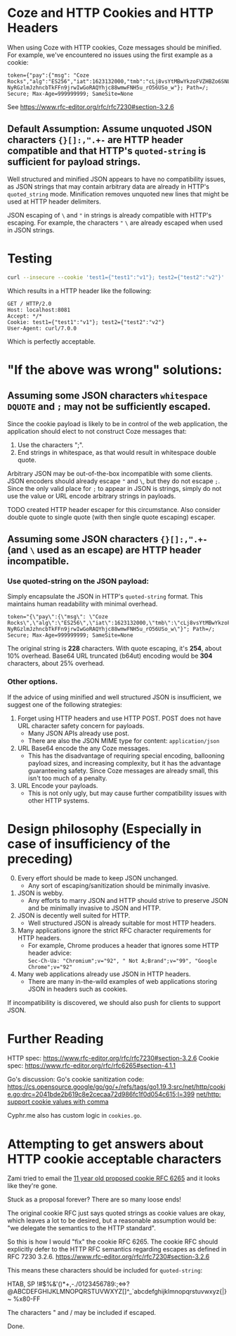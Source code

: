 # Coze and HTTP Cookies and HTTP Headers

When using Coze with HTTP cookies, Coze messages should be minified.  For
example, we've encountered no issues using the first example as a cookie:

```
token={"pay":{"msg": "Coze Rocks","alg":"ES256","iat":1623132000,"tmb":"cLj8vsYtMBwYkzoFVZHBZo6SNL8wSdCIjCKAwXNuhOk","typ":"cyphr.me/msg"},"sig":"Jl8Kt4nznAf0LGgO5yn_9HkGdY3ulvjg-NyRGzlmJzhncbTkFFn9jrwIwGoRAQYhjc88wmwFNH5u_rO56USo_w"}; Path=/;  Secure; Max-Age=999999999; SameSite=None
```

See https://www.rfc-editor.org/rfc/rfc7230#section-3.2.6

## Default Assumption: Assume unquoted JSON characters ```{}[]:,".+-``` are HTTP header compatible and that HTTP's `quoted-string` is sufficient for payload strings.

Well structured and minified JSON appears to have no compatibility issues, as
JSON strings that may contain arbitrary data are already in HTTP's
`quoted_string` mode. Minification removes unquoted new lines that might be used
at HTTP header delimiters.  

JSON escaping of `\` and `"` in strings is already compatible with HTTP's
escaping.  For example, the characters `"` `\` are already escaped when used in
JSON strings.  


# Testing
```sh
curl --insecure --cookie 'test1={"test1":"v1"}; test2={"test2":"v2"}'  https://localhost:8081/
```

Which results in a HTTP header like the following:

```
GET / HTTP/2.0
Host: localhost:8081
Accept: */*
Cookie: test1={"test1":"v1"}; test2={"test2":"v2"}
User-Agent: curl/7.0.0
```

Which is perfectly acceptable.  


# "If the above was wrong" solutions:
## Assuming some JSON characters `whitespace DQUOTE` and `;` may not be sufficiently escaped.

Since the cookie payload is likely to be in control of the web application, the
application should elect to not construct Coze messages that:

1. Use the characters ";". 
2. End strings in whitespace, as that would result in whitespace double quote.  

Arbitrary JSON may be out-of-the-box incompatible with some clients.  JSON
encoders should already escape `"` and `\`, but they do not escape `;`.  Since
the only valid place for `;` to appear in JSON is strings, simply do not use the
value or URL encode arbitrary strings in payloads.  

TODO created HTTP header escaper for this circumstance.  Also consider double
quote to single quote (with then single quote escaping) escaper.  

## Assuming some JSON characters ```{}[]:,".+-``` (and `\` used as an escape) are HTTP header incompatible.

### Use quoted-string on the JSON payload:
Simply encapsulate the JSON in HTTP's `quoted-string` format.  This maintains
human readability with minimal overhead.  

```HTTP
token="{\"pay\":{\"msg\": \"Coze Rocks\",\"alg\":\"ES256\",\"iat\":1623132000,\"tmb\":\"cLj8vsYtMBwYkzoFVZHBZo6SNL8wSdCIjCKAwXNuhOk\",\"typ\":\"cyphr.me/msg\"},\"sig\":\"Jl8Kt4nznAf0LGgO5yn_9HkGdY3ulvjg-NyRGzlmJzhncbTkFFn9jrwIwGoRAQYhjc88wmwFNH5u_rO56USo_w\"}"; Path=/;  Secure; Max-Age=999999999; SameSite=None
```

The original string is **228** characters.  With quote escaping, it's **254**,
about 10% overhead.  Base64 URL truncated (b64ut) encoding would be **304** characters,
about 25% overhead.  

### Other options.  

If the advice of using minified and well structured JSON is insufficient, we
suggest one of the following strategies:  
1. Forget using HTTP headers and use HTTP POST. POST does not have URL character
   safety concern for payloads.  
	- Many JSON APIs already use post.  
	- There are also the JSON MIME type for content: `application/json`
2. URL Base64 encode the any Coze messages.  
	- This has the disadvantage of requiring special encoding, ballooning payload
  sizes, and increasing complexity, but it has the advantage guaranteeing
  safety.  Since Coze messages are already small, this isn't too much of a
  penalty.  
3. URL Encode your payloads.  
	- This is not only ugly, but may cause further compatibility issues with other
	HTTP systems. 

# Design philosophy (Especially in case of insufficiency of the preceding)

0. Every effort should be made to keep JSON unchanged.
	- Any sort of escaping/sanitization should be minimally invasive.  
1. JSON is webby.  
	- Any efforts to marry JSON and HTTP should strive to preserve JSON and be
	minimally invasive to JSON and HTTP.  
2. JSON is decently well suited for HTTP.  
	- Well structured JSON is already suitable for most HTTP headers.  
3. Many applications ignore the strict RFC character requirements for HTTP
   headers.  
	- For example, Chrome produces a header that ignores some HTTP header advice:  
		`Sec-Ch-Ua: "Chromium";v="92", " Not A;Brand";v="99", "Google Chrome";v="92"` 
4. Many web applications already use JSON in HTTP headers.
	- There are many in-the-wild examples of web applications storing JSON in headers such as cookies.  


If incompatibility is discovered, we should also push for clients to support JSON.  



# Further Reading

HTTP spec: https://www.rfc-editor.org/rfc/rfc7230#section-3.2.6 
Cookie spec: https://www.rfc-editor.org/rfc/rfc6265#section-4.1.1

Go's discussion:
Go's cookie sanitization code: https://cs.opensource.google/go/go/+/refs/tags/go1.19.3:src/net/http/cookie.go;drc=2041bde2b619c8e2cecaa72d986fc1f0d054c615;l=399
[net/http: support cookie values with comma](https://github.com/golang/go/issues/7243)

Cyphr.me also has custom logic in `cookies.go`.  


# Attempting to get answers about HTTP cookie acceptable characters
Zami tried to email the [11 year old proposed cookie RFC
6265](https://datatracker.ietf.org/doc/rfc6265) and it looks like they're gone.  

Stuck as a proposal forever? There are so many loose ends!

The original cookie RFC just says quoted strings as cookie values are okay,
which leaves a lot to be desired, but a reasonable assumption would be: "we
delegate the semantics to the HTTP standard".

So this is how I would "fix" the cookie RFC 6265. The cookie RFC should
explicitly defer to the HTTP RFC semantics regarding escapes as defined in RFC
7230 3.2.6.  https://www.rfc-editor.org/rfc/rfc7230#section-3.2.6

This means these characters should be included for `quoted-string`:

HTAB, SP
!#$%&'()*+,-./0123456789:;<=>?@ABCDEFGHIJKLMNOPQRSTUVWXYZ[]^_`abcdefghijklmnopqrstuvwxyz{|}~
%x80-FF

The characters " and / may be included if escaped.  

Done.  